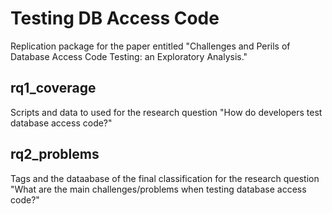 # Testing DB Access Code

Replication package for the paper entitled "Challenges and Perils of Database Access Code Testing: an Exploratory Analysis."

## rq1_coverage

Scripts and data to used for the research question "How do developers test database access code?"

## rq2_problems

Tags and the dataabase of the final classification for the research question "What are the main challenges/problems when testing database access code?"
